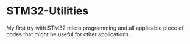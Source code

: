 # STM32-Utilities
My first try with STM32 micro programming and all applicable piece of codes that might be useful for other applications.
